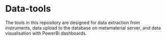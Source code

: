 # Data-tools
The tools in this repository are designed for data extraction from instruments, data upload to the database on metamaterial server, and data visualisation with PowerBi dashboards.
